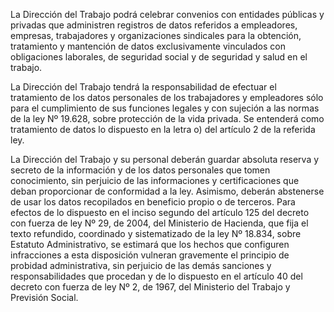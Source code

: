 La Dirección del Trabajo podrá celebrar convenios con entidades públicas y privadas que administren registros de datos referidos a empleadores, empresas, trabajadores y organizaciones sindicales para la obtención, tratamiento y mantención de datos exclusivamente vinculados con obligaciones laborales, de seguridad social y de seguridad y salud en el trabajo.

La Dirección del Trabajo tendrá la responsabilidad de efectuar el tratamiento de los datos personales de los trabajadores y empleadores sólo para el cumplimiento de sus funciones legales y con sujeción a las normas de la ley Nº 19.628, sobre protección de la vida privada. Se entenderá como tratamiento de datos lo dispuesto en la letra o) del artículo 2 de la referida ley.

La Dirección del Trabajo y su personal deberán guardar absoluta reserva y secreto de la información y de los datos personales que tomen conocimiento, sin perjuicio de las informaciones y certificaciones que deban proporcionar de conformidad a la ley. Asimismo, deberán abstenerse de usar los datos recopilados en beneficio propio o de terceros. Para efectos de lo dispuesto en el inciso segundo del artículo 125 del decreto con fuerza de ley Nº 29, de 2004, del Ministerio de Hacienda, que fija el texto refundido, coordinado y sistematizado de la ley Nº 18.834, sobre Estatuto Administrativo, se estimará que los hechos que configuren infracciones a esta disposición vulneran gravemente el principio de probidad administrativa, sin perjuicio de las demás sanciones y responsabilidades que procedan y de lo dispuesto en el artículo 40 del decreto con fuerza de ley Nº 2, de 1967, del Ministerio del Trabajo y Previsión Social.